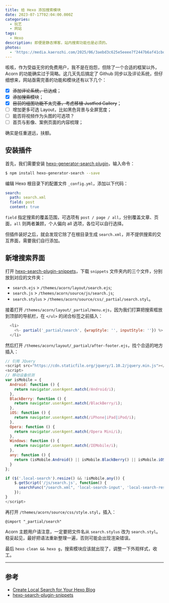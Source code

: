 ```yaml
---
title: 给 Hexo 添加搜索模块
date: 2023-07-17T02:04:00.000Z
categories:
  - 玩艺
  - 网站
tags:
  - Hexo
description: 即便是静态博客，站内搜索功能也是必须的。
photos:
  - 'https://media.kaerozhi.com/2025/06/3aebd3c625e5eeee7f2447b6af41cbd2.webp'
---
```

咳咳，作为受益无穷的免费用户，我不是在抱怨，但除了一个合适的框架以外，Acorn 的功能确实过于简略。这几天先后搞定了 Github 同步以及评论系统，但仔细想来，网站亟需完善的功能和模块还有以下几个：

- [x] ~~添加评论系统，已达成~~；
- [x] ~~添加搜索模块~~；
- [x] ~~目前的组图功能不太完善，考虑移植 Justfied Gallery~~；
- [ ] 增加更多可选 Layout，比如黑色背景与全屏宽度；
- [ ] 能否将视频作为头图的可选项？
- [ ] 首页与影像、案例页面的内容梳理；

确实是任重道远，扶额。
<!-- more -->

## 安装插件

首先，我们需要安装 [hexo-generator-search plugin](https://github.com/wzpan/hexo-generator-search)，输入命令：

```bash
$ npm install hexo-generator-search --save
```

编辑 Hexo 根目录下的配置文件 `_config.yml`，添加以下代码：

```yaml
search:  
  path: search.xml  
  field: post  
  content: true
```

`field` 指定搜索的覆盖范围，可选项有 `post / page / all`，分别覆盖文章、页面，`all` 则两者兼顾，个人偏向 all 选项，各位可以自行选择。

但插件装好之后，就会发现它除了在根目录生成 `search.xml`，并不提供搜索的交互界面，需要我们自行添加。

## 新增搜索界面

打开 [hexo-search-plugin-snippets](https://github.com/barretlee/hexo-search-plugin-snippets)，下载 `snippets` 文件夹内的三个文件，分别放到对应的文件夹：

 - `search.ejs` >  `/themes/acorn/layout/search.ejs`;
 - `search.js` > `/themes/acorn/source/js/search.js`;
 - `search.stylus` > `/themes/acorn/source/css/_partial/search.styl`。

接着打开 `/themes/acorn/layout/_partial/menu.ejs`，因为我们打算把搜索框放到顶部的导航栏，在 `</ul>` 的闭合标签之前插入：

``` javascript
  <li>
    <%- partial('_partial/search', {wrapStyle: '', inputStyle: ''}) %>
  </li>
```

然后打开 `/themes/acorn/layout/_partial/after-footer.ejs`，找个合适的地方插入：

```javascript
// 引用 JQuery
<script src="https://cdn.staticfile.org/jquery/1.10.2/jquery.min.js"></script>
<script>
// 移动设备侦测
var isMobile = {
  Android: function () {
    return navigator.userAgent.match(/Android/i);
  },
  BlackBerry: function () {
    return navigator.userAgent.match(/BlackBerry/i);
  },
  iOS: function () {
    return navigator.userAgent.match(/iPhone|iPad|iPod/i);
  },
  Opera: function () {
    return navigator.userAgent.match(/Opera Mini/i);
  },
  Windows: function () {
    return navigator.userAgent.match(/IEMobile/i);
  },
  any: function () {
    return (isMobile.Android() || isMobile.BlackBerry() || isMobile.iOS() || isMobile.Opera() || isMobile.Windows());
  }
};

if ($('.local-search').resize() && !isMobile.any()) {
	$.getScript('/js/search.js', function() {
	  searchFunc("/search.xml", 'local-search-input', 'local-search-result');
	});
}
</script>
```

再打开 `/themes/acorn/source/css/style.styl`，插入：

```csss
@import "_partial/search"
```

Acorn 主题用户请注意，一定要把文件名从 `search.stylus` 改为 `search.styl`。稳妥起见，最好把语法重新整理一遍，否则可能会出现渲染错误。

最后 `hexo clean && hexo g`，搜索模块应该就出现了，调整一下外观样式，收工。

---

## 参考

- [Create Local Search for Your Hexo Blog](https://qiuyiwu.github.io/2019/01/25/Hexo-LocalSearch/)
- [hexo-search-plugin-snippets](https://github.com/barretlee/hexo-search-plugin-snippets)
